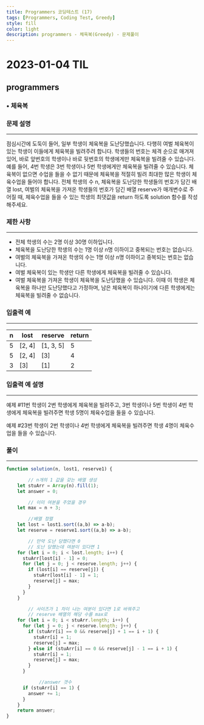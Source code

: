 ```yaml
---
title: Programmers 코딩테스트 (17)
tags: [Programmers, Coding Test, Greedy]
style: fill
color: light
description: programmers - 체육복(Greedy) - 문제풀이
---
```

# 2023-01-04 TIL

## programmers

### • 체육복

### **문제 설명**

---

점심시간에 도둑이 들어, 일부 학생이 체육복을 도난당했습니다. 다행히 여벌 체육복이 있는 학생이 이들에게 체육복을 빌려주려 합니다. 학생들의 번호는 체격 순으로 매겨져 있어, 바로 앞번호의 학생이나 바로 뒷번호의 학생에게만 체육복을 빌려줄 수 있습니다. 예를 들어, 4번 학생은 3번 학생이나 5번 학생에게만 체육복을 빌려줄 수 있습니다. 체육복이 없으면 수업을 들을 수 없기 때문에 체육복을 적절히 빌려 최대한 많은 학생이 체육수업을 들어야 합니다.
전체 학생의 수 n, 체육복을 도난당한 학생들의 번호가 담긴 배열 lost, 여벌의 체육복을 가져온 학생들의 번호가 담긴 배열 reserve가 매개변수로 주어질 때, 체육수업을 들을 수 있는 학생의 최댓값을 return 하도록 solution 함수를 작성해주세요.

### 제한 사항

---

- 전체 학생의 수는 2명 이상 30명 이하입니다.
- 체육복을 도난당한 학생의 수는 1명 이상 n명 이하이고 중복되는 번호는 없습니다.
- 여벌의 체육복을 가져온 학생의 수는 1명 이상 n명 이하이고 중복되는 번호는 없습니다.
- 여벌 체육복이 있는 학생만 다른 학생에게 체육복을 빌려줄 수 있습니다.
- 여벌 체육복을 가져온 학생이 체육복을 도난당했을 수 있습니다. 이때 이 학생은 체육복을 하나만 도난당했다고 가정하며, 남은 체육복이 하나이기에 다른 학생에게는 체육복을 빌려줄 수 없습니다.

### 입출력 예

---

| n | lost | reserve | return |
| --- | --- | --- | --- |
| 5 | [2, 4] | [1, 3, 5] | 5 |
| 5 | [2, 4] | [3] | 4 |
| 3 | [3] | [1] | 2 |

### 입출력 예 설명

---

예제 #11번 학생이 2번 학생에게 체육복을 빌려주고, 3번 학생이나 5번 학생이 4번 학생에게 체육복을 빌려주면 학생 5명이 체육수업을 들을 수 있습니다.

예제 #23번 학생이 2번 학생이나 4번 학생에게 체육복을 빌려주면 학생 4명이 체육수업을 들을 수 있습니다.

### 풀이

---

```jsx
function solution(n, lost1, reserve1) {

		// n개의 1 값을 갖는 배열 생성
    let stuArr = Array(n).fill(1);
    let answer = 0;

		// 이미 여분을 주었을 경우
    let max = n + 3;

		//배열 정렬
    let lost = lost1.sort((a,b) => a-b);
    let reserve = reserve1.sort((a,b) => a-b);

		// 만약 도난 당했다면 0
		// 도난 당했는데 여분이 있다면 1
    for (let i = 0; i < lost.length; i++) {
      stuArr[lost[i] - 1] = 0;
      for (let j = 0; j < reserve.length; j++) {
        if (lost[i] == reserve[j]) {
          stuArr[lost[i] - 1] = 1;
          reserve[j] = max;
        }
      }
    }

		// 사이즈가 1 차이 나는 여분이 있다면 1로 바꿔주고 
		// reserve 배열의 해당 수를 max로
    for (let i = 0; i < stuArr.length; i++) {
      for (let j = 0; j < reserve.length; j++) {
        if (stuArr[i] == 0 && reserve[j] + 1 == i + 1) {
          stuArr[i] = 1;
          reserve[j] = max;
        } else if (stuArr[i] == 0 && reserve[j] - 1 == i + 1) {
          stuArr[i] = 1;
          reserve[j] = max;
        }
      }

			//answer 갯수 
      if (stuArr[i] == 1) {
        answer += 1;
      }
    }
    return answer;
}
```
